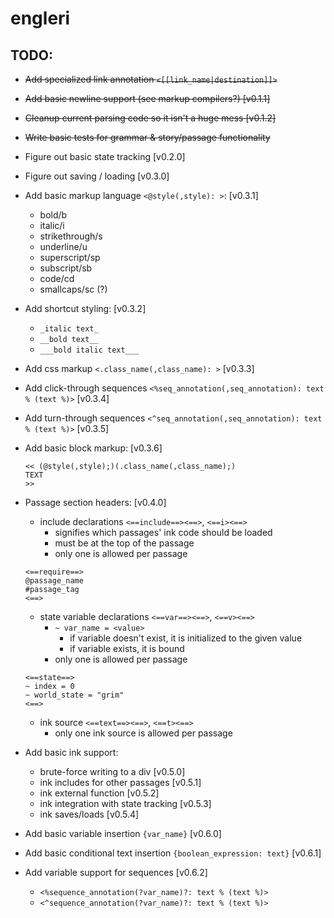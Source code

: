 # engleri

## TODO:
- ~~Add specialized link annotation `<[[link_name|destination]]>`~~
- ~~Add basic newline support (see markup compilers?) [v0.1.1]~~
- ~~Cleanup current parsing code so it isn't a huge mess [v0.1.2]~~
- ~~Write basic tests for grammar & story/passage functionality~~

- Figure out basic state tracking [v0.2.0]
- Figure out saving / loading [v0.3.0]

- Add basic markup language `<@style(,style): >`: [v0.3.1]
    - bold/b
    - italic/i
    - strikethrough/s
    - underline/u
    - superscript/sp
    - subscript/sb
    - code/cd
    - smallcaps/sc (?)
- Add shortcut styling: [v0.3.2]
    - `_italic text_`
    - `__bold text__`
    - `___bold italic text___`
- Add css markup `<.class_name(,class_name): >` [v0.3.3]
- Add click-through sequences `<%seq_annotation(,seq_annotation): text % (text %)>` [v0.3.4]
- Add turn-through sequences `<^seq_annotation(,seq_annotation): text % (text %)>` [v0.3.5]
- Add basic block markup: [v0.3.6]
    ```
    << (@style(,style);)(.class_name(,class_name);)
    TEXT 
    >>
    ```

- Passage section headers: [v0.4.0]
    - include declarations `<==include==><==>`, `<==i><==>`
        - signifies which passages' ink code should be loaded
        - must be at the top of the passage
        - only one is allowed per passage
    ```
    <==require==>
    @passage_name
    #passage_tag
    <==>
    ```
    - state variable declarations `<==var==><==>`, `<==v><==>`
        - `~ var_name = <value>`
            - if variable doesn't exist, it is initialized to the given value
            - if variable exists, it is bound
        - only one is allowed per passage
    ```
    <==state==>
    ~ index = 0
    ~ world_state = "grim"
    <==>
    ```
    - ink source `<==text==><==>`, `<==t><==>`
        - only one ink source is allowed per passage

- Add basic ink support: 
    - brute-force writing to a div [v0.5.0]
    - ink includes for other passages [v0.5.1]
    - ink external function [v0.5.2]
    - ink integration with state tracking [v0.5.3]
    - ink saves/loads [v0.5.4]

- Add basic variable insertion `{var_name}` [v0.6.0]
- Add basic conditional text insertion `{boolean_expression: text}` [v0.6.1]
- Add variable support for sequences [v0.6.2]
    - `<%sequence_annotation(?var_name)?: text % (text %)>`
    - `<^sequence_annotation(?var_name)?: text % (text %)>`


